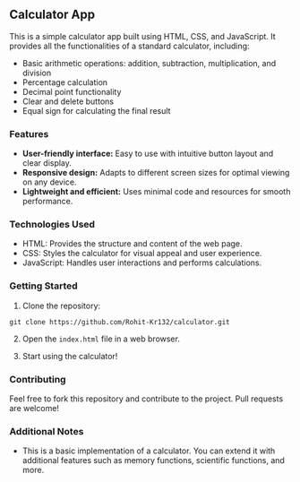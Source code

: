 ## Calculator App

This is a simple calculator app built using HTML, CSS, and JavaScript. It provides all the functionalities of a standard calculator, including:

* Basic arithmetic operations: addition, subtraction, multiplication, and division
* Percentage calculation
* Decimal point functionality
* Clear and delete buttons
* Equal sign for calculating the final result

### Features

* **User-friendly interface:** Easy to use with intuitive button layout and clear display.
* **Responsive design:** Adapts to different screen sizes for optimal viewing on any device.
* **Lightweight and efficient:** Uses minimal code and resources for smooth performance.

### Technologies Used

* HTML: Provides the structure and content of the web page.
* CSS: Styles the calculator for visual appeal and user experience.
* JavaScript: Handles user interactions and performs calculations.

### Getting Started

1. Clone the repository:

```
git clone https://github.com/Rohit-Kr132/calculator.git
```

2. Open the `index.html` file in a web browser.

3. Start using the calculator!

### Contributing

Feel free to fork this repository and contribute to the project. Pull requests are welcome!

### Additional Notes

* This is a basic implementation of a calculator. You can extend it with additional features such as memory functions, scientific functions, and more.
